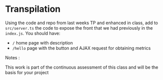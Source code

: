 # Transpilation

Using the code and repo from last weeks TP and enhanced in class, 
add to `src/server.ts` the code to expose the front that we had previously
in the `index.js`. You should have:
  - `/` home page with description 
  - `/hello` page with the button and AJAX request for obtaining metrics

Notes :

This work is part of the continuous assessment of this class and will be the basis for your project
